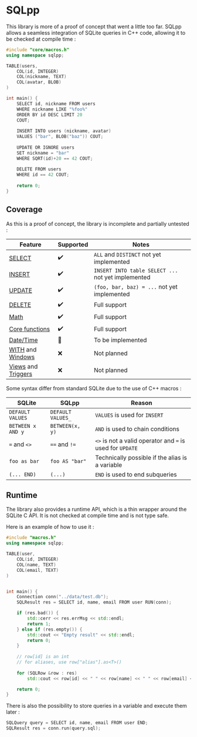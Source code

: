 # SQLpp

This library is more of a proof of concept that went a little too far.
SQLpp allows a seamless integration of SQLite queries in C++ code, allowing it to be checked at compile time :
```cpp
#include "core/macros.h"
using namespace sqlpp;

TABLE(users,
    COL(id, INTEGER)
    COL(nickname, TEXT)
    COL(avatar, BLOB)
)

int main() {
    SELECT id, nickname FROM users
    WHERE nickname LIKE "%foo%"
    ORDER BY id DESC LIMIT 20
    COUT;
    
    INSERT INTO users (nickname, avatar)
    VALUES ("bar", BLOB("baz")) COUT;
    
    UPDATE OR IGNORE users
    SET nickname = "bar"
    WHERE SQRT(id)+20 == 42 COUT;
    
    DELETE FROM users
    WHERE id == 42 COUT;
    
    return 0;
}
```

## Coverage

As this is a proof of concept, the library is incomplete and partially untested :

| Feature                                                                                                              | Supported   | Notes                                              |
|----------------------------------------------------------------------------------------------------------------------|-------------|----------------------------------------------------|
| [SELECT](https://www.sqlite.org/lang_select.html)                                                                    | ✔️          | `ALL` and `DISTINCT` not yet implemented           |
| [INSERT](https://www.sqlite.org/lang_insert.html)                                                                    | ✔️          | `INSERT INTO table SELECT ...` not yet implemented |
| [UPDATE](https://www.sqlite.org/lang_update.html)                                                                    | ✔️          | `(foo, bar, baz) = ...` not yet implemented        |
| [DELETE](https://www.sqlite.org/lang_delete.html)                                                                    | ✔️          | Full support                                       |
| [Math](https://www.sqlite.org/lang_mathfunc.html)                                                                    | ✔️          | Full support                                       |
| [Core functions](https://www.sqlite.org/lang_corefunc.html)                                                          | ✔️          | Full support                                       |
| [Date/Time](https://www.sqlite.org/lang_datefunc.html)                                                               | 🚧          | To be implemented                                  |
| [WITH](https://www.sqlite.org/lang_with.html) and [Windows](https://www.sqlite.org/windowfunctions.html)             | ❌           | Not planned                                        |
| [Views](https://www.sqlite.org/lang_createview.html) and [Triggers](https://www.sqlite.org/lang_createtrigger.html)  | ❌           | Not planned                                        |

Some syntax differ from standard SQLite due to the use of C++ macros :

| SQLite            | SQLpp             | Reason                                                    |
|-------------------|-------------------|-----------------------------------------------------------|
| `DEFAULT VALUES`  | `DEFAULT VALUES_` | `VALUES` is used for `INSERT`                             |
| `BETWEEN x AND y` | `BETWEEN(x, y)`   | `AND` is used to chain conditions                         |
| `=` and `<>`      | `==` and `!=`     | `<>` is not a valid operator and `=` is used for `UPDATE` |
| `foo as bar`      | `foo AS "bar"`    | Technically possible if the alias is a variable           |
| `(... END)`       | `(...)`           | `END` is used to end subqueries                           |

## Runtime

The library also provides a runtime API, which is a thin wrapper around the SQLite C API.
It is not checked at compile time and is not type safe.

Here is an example of how to use it :
```cpp
#include "macros.h"
using namespace sqlpp;

TABLE(user,
    COL(id, INTEGER)
    COL(name, TEXT)
    COL(email, TEXT)
)


int main() {
    Connection conn("../data/test.db");
    SQLResult res = SELECT id, name, email FROM user RUN(conn);

    if (res.bad()) {
        std::cerr << res.errMsg << std::endl;
        return 1;
    } else if (res.empty()) {
        std::cout << "Empty result" << std::endl;
        return 0;
    }
    
    // row[id] is an int
    // for aliases, use row["alias"].as<T>()
    
    for (SQLRow &row : res)
        std::cout << row[id] << " " << row[name] << " " << row[email] << std::endl;

    return 0;
}
```

There is also the possibility to store queries in a variable and execute them later :
```cpp
SQLQuery query = SELECT id, name, email FROM user END;
SQLResult res = conn.run(query.sql);
```
